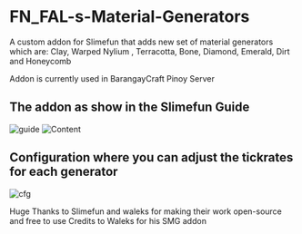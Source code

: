 # FN_FAL-s-Material-Generators
A custom addon for Slimefun that adds new set of material generators which are: Clay, Warped Nylium , Terracotta, Bone, Diamond, Emerald, Dirt and Honeycomb

Addon is currently used in BarangayCraft Pinoy Server

## The addon as show in the Slimefun Guide
![guide](https://user-images.githubusercontent.com/88238718/135385135-8b943e87-7391-4ea3-8bc9-d64f99fb7936.png)
![Content](https://user-images.githubusercontent.com/88238718/135385170-b7347dfd-d8be-4831-b450-6edb3fe723dc.png)

## Configuration where you can adjust the tickrates for each generator
![cfg](https://user-images.githubusercontent.com/88238718/135385265-e32c2eb0-b593-4d5f-abe1-11d92b2a333a.png)

Huge Thanks to Slimefun and waleks for making their work open-source and free to use
Credits to Waleks for his SMG addon
